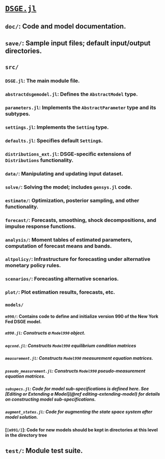 # [`DSGE.jl`](https://github.com/FRBNY-DSGE/DSGE.jl)
## `doc/`: Code and model documentation.
## `save/`: Sample input files; default input/output directories.
## `src/`
### `DSGE.jl`: The main module file.
### `abstractdsgemodel.jl`: Defines the `AbstractModel` type.
### `parameters.jl`: Implements the `AbstractParameter` type and its subtypes.
### `settings.jl`: Implements the `Setting` type.
### `defaults.jl`: Specifies default `Setting`s.
### `distributions_ext.jl`: DSGE-specific extensions of `Distributions` functionality.
### `data/`: Manipulating and updating input dataset.
### `solve/`: Solving the model; includes `gensys.jl` code.
### `estimate/`: Optimization, posterior sampling, and other functionality.
### `forecast/`: Forecasts, smoothing, shock decompositions, and impulse response functions.
### `analysis/`: Moment tables of estimated parameters, computation of forecast means and bands.
### `altpolicy/`: Infrastructure for forecasting under alternative monetary policy rules.
### `scenarios/`: Forecasting alternative scenarios.
### `plot/`: Plot estimation results, forecasts, etc.
### `models/`
#### `m990/`: Contains code to define and initialize version 990 of the New York Fed DSGE model.
##### `m990.jl`: Constructs a `Model990` object.
##### `eqcond.jl`: Constructs `Model990` equilibrium condition matrices
##### `measurement.jl`: Constructs `Model990` measurement equation matrices.
##### `pseudo_measurement.jl`: Constructs `Model990` pseudo-measurement equation matrices.
##### `subspecs.jl`: Code for model sub-specifications is defined here. See [Editing or Extending a Model](@ref editing-extending-model) for details on constructing model sub-specifications.
##### `augment_states.jl`: Code for augmenting the state space system after model solution.
#### [`[m991/]`]: Code for new models should be kept in directories at this level in the directory tree
## `test/`: Module test suite.
